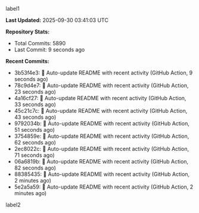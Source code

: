 
label1 
<!-- ACTIVITY_START -->
**Last Updated:** 2025-09-30 03:41:03 UTC

**Repository Stats:**
- Total Commits: 5890
- Last Commit: 9 seconds ago

**Recent Commits:**
- 3b53f4e3: 🤖 Auto-update README with recent activity (GitHub Action, 9 seconds ago)
- 78c9d4e7: 🤖 Auto-update README with recent activity (GitHub Action, 23 seconds ago)
- 4a16cf27: 🤖 Auto-update README with recent activity (GitHub Action, 33 seconds ago)
- 45c21c7c: 🤖 Auto-update README with recent activity (GitHub Action, 43 seconds ago)
- 9792034b: 🤖 Auto-update README with recent activity (GitHub Action, 51 seconds ago)
- 3754859e: 🤖 Auto-update README with recent activity (GitHub Action, 62 seconds ago)
- 2ec8022c: 🤖 Auto-update README with recent activity (GitHub Action, 71 seconds ago)
- 06a6819b: 🤖 Auto-update README with recent activity (GitHub Action, 82 seconds ago)
- 88385435: 🤖 Auto-update README with recent activity (GitHub Action, 2 minutes ago)
- 5e2a5a59: 🤖 Auto-update README with recent activity (GitHub Action, 2 minutes ago)
<!-- ACTIVITY_END -->

label2
